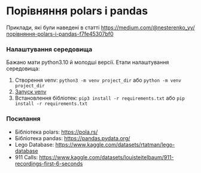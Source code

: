 # Порівняння polars і pandas
Приклади, які були наведені в статті https://medium.com/@nesterenko_yy/порівняння-polars-і-pandas-f7fe45307bf0

### Налаштування середовища
Бажано мати python3.10 й молодші версії.
Етапи налаштування середовища:
1) Створення venv: `python3 -m venv project_dir` або `python -m venv project_dir`
2) [Запуск venv](https://docs.python.org/uk/3/library/venv.html#venv-explanation)
3) Встановлення бібліотек: `pip3 install -r requirements.txt` або `pip install -r requirements.txt`

### Посилання
- Бібліотека polars: https://pola.rs/
- Бібліотека pandas: https://pandas.pydata.org/
- Lego Database: https://www.kaggle.com/datasets/rtatman/lego-database
- 911 Calls: https://www.kaggle.com/datasets/louisteitelbaum/911-recordings-first-6-seconds